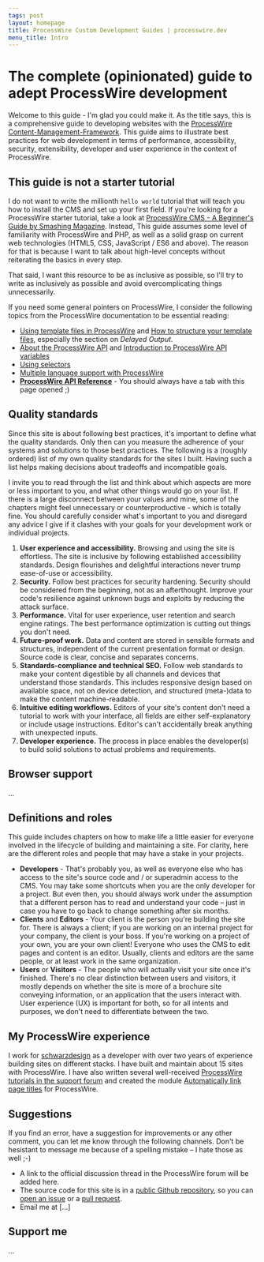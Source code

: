 ```yaml
---
tags: post
layout: homepage
title: ProcessWire Custom Development Guides | processwire.dev
menu_title: Intro
---
```


# The complete (opinionated) guide to adept ProcessWire development

Welcome to this guide - I'm glad you could make it. As the title says, this is a comprehensive guide to developing websites with the [ProcessWire Content-Management-Framework](https://processwire.com/). This guide aims to illustrate best practices for web development in terms of performance, accessibility, security, extensibility, developer and user experience in the context of ProcessWire.

## This guide is not a starter tutorial

I do not want to write the millionth `hello world` tutorial that will teach you how to install the CMS and set up your first field. If you're looking for a ProcessWire starter tutorial, take a look at [ProcessWire CMS - A Beginner's Guide by Smashing Magazine](https://www.smashingmagazine.com/2016/07/the-aesthetic-of-non-opinionated-content-management-a-beginners-guide-to-processwire/). Instead, This guide assumes some level of familiarity with ProcessWire and PHP, as well as a solid grasp on current web technologies (HTML5, CSS, JavaScript / ES6 and above). The reason for that is because I want to talk about high-level concepts without reiterating the basics in every step.

That said, I want this resource to be as inclusive as possible, so I'll try to write as inclusively as possible and avoid overcomplicating things unnecessarily.

If you need some general pointers on ProcessWire, I consider the following topics from the ProcessWire documentation to be essential reading:

- [Using template files in ProcessWire](https://processwire.com/docs/start/templates/) and [How to structure your template files](https://processwire.com/docs/tutorials/how-to-structure-your-template-files/), especially the section on _Delayed Output_.
- [About the ProcessWire API](https://processwire.com/docs/start/api/) and [Introduction to ProcessWire API variables](https://processwire.com/docs/start/variables/)
- [Using selectors](https://processwire.com/docs/selectors/)
- [Multiple language support with ProcessWire](https://processwire.com/docs/multi-language-support/)
- **[ProcessWire API Reference](https://processwire.com/api/ref/)** - You should always have a tab with this page opened ;)

## Quality standards

Since this site is about following best practices, it's important to define what the quality standards. Only then can you measure the adherence of your systems and solutions to those best practices. The following is a (roughly ordered) list of my own quality standards for the sites I built. Having such a list helps making decisions about tradeoffs and incompatible goals.

I invite you to read through the list and think about which aspects are more or less important to you, and what other things would go on your list. If there is a large disconnect between your values and mine, some of the chapters might feel unnecessary or counterproductive - which is totally fine. You should carefully consider what's important to you and disregard any advice I give if it clashes with your goals for your development work or individual projects.

1. **User experience and accessibility.** Browsing and using the site is effortless. The site is inclusive by following established accessibility standards. Design flourishes and delightful interactions never trump ease-of-use or accessibility.
2. **Security.** Follow best practices for security hardening. Security should be considered from the beginning, not as an afterthought. Improve your code's resilience against unknown bugs and exploits by reducing the attack surface.
3. **Performance.** Vital for user experience, user retention and search engine ratings. The best performance optimization is cutting out things you don't need.
4. **Future-proof work.** Data and content are stored in sensible formats and structures, independent of the current presentation format or design. Source code is clear, concise and separates concerns.
5. **Standards-compliance and technical SEO.** Follow web standards to make your content digestible by all channels and devices that understand those standards. This includes responsive design based on available space, not on device detection, and structured (meta-)data to make the content machine-readable.
6. **Intuitive editing workflows.** Editors of your site's content don't need a tutorial to work with your interface, all fields are either self-explanatory or include usage instructions. Editor's can't accidentally break anything with unexpected inputs.
7. **Developer experience.** The process in place enables the developer(s) to build solid solutions to actual problems and requirements.

## Browser support

...

## Definitions and roles

This guide includes chapters on how to make life a little easier for everyone involved in the lifecycle of building and maintaining a site. For clarity, here are the different roles and people that may have a stake in your projects.

- **Developers** - That's probably you, as well as everyone else who has access to the site's source code and / or superadmin access to the CMS. You may take some shortcuts when you are the only developer for a project. But even then, you should always work under the assumption that a different person has to read and understand your code – just in case you have to go back to change something after six months.
- **Clients** and **Editors** - Your client is the person you're building the site for. There is always a client; if you are working on an internal project for your company, the client is your boss. If you're working on a project of your own, you are your own client! Everyone who uses the CMS to edit pages and content is an editor. Usually, clients and editors are the same people, or at least work in the same organization.
- **Users** or **Visitors** - The people who will actually visit your site once it's finished. There's no clear distinction between users and visitors, it mostly depends on whether the site is more of a brochure site conveying information, or an application that the users interact with. User experience (UX) is important for both, so for all intents and purposes, we don't need to differentiate between the two.

## My ProcessWire experience

I work for [schwarzdesign](https://www.schwarzdesign.de/) as a developer with over two years of experience building sites on different stacks. I have built and maintain about 15 sites with ProcessWire. I have also written several well-received [ProcessWire tutorials in the support forum](https://processwire.com/talk/profile/7016-moritzlost/content/?type=forums_topic&change_section=1) and created the module [Automatically link page titles](https://processwire.com/talk/topic/20378-automatically-link-page-titles/) for ProcessWire.

## Suggestions

If you find an error, have a suggestion for improvements or any other comment, you can let me know through the following channels. Don't be hesistant to message me because of a spelling mistake – I hate those as well ;-)

- A link to the official discussion thread in the ProcessWire forum will be added here.
- The source code for this site is in a [public Github repository](https://github.com/MoritzLost/ProcessWireDev), so you can [open an issue](https://github.com/MoritzLost/ProcessWireDev/issues) or a [pull request](https://github.com/MoritzLost/ProcessWireDev/pulls).
- Email me at [...]

## Support me

...
